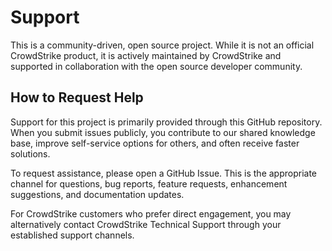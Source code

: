 # Support

This is a community-driven, open source project. While it is not an official CrowdStrike product, it is actively maintained by CrowdStrike and supported in collaboration with the open source developer community.

## How to Request Help

Support for this project is primarily provided through this GitHub repository. When you submit issues publicly, you contribute to our shared knowledge base, improve self-service options for others, and often receive faster solutions.

To request assistance, please open a GitHub Issue. This is the appropriate channel for questions, bug reports, feature requests, enhancement suggestions, and documentation updates.

For CrowdStrike customers who prefer direct engagement, you may alternatively contact CrowdStrike Technical Support through your established support channels.
